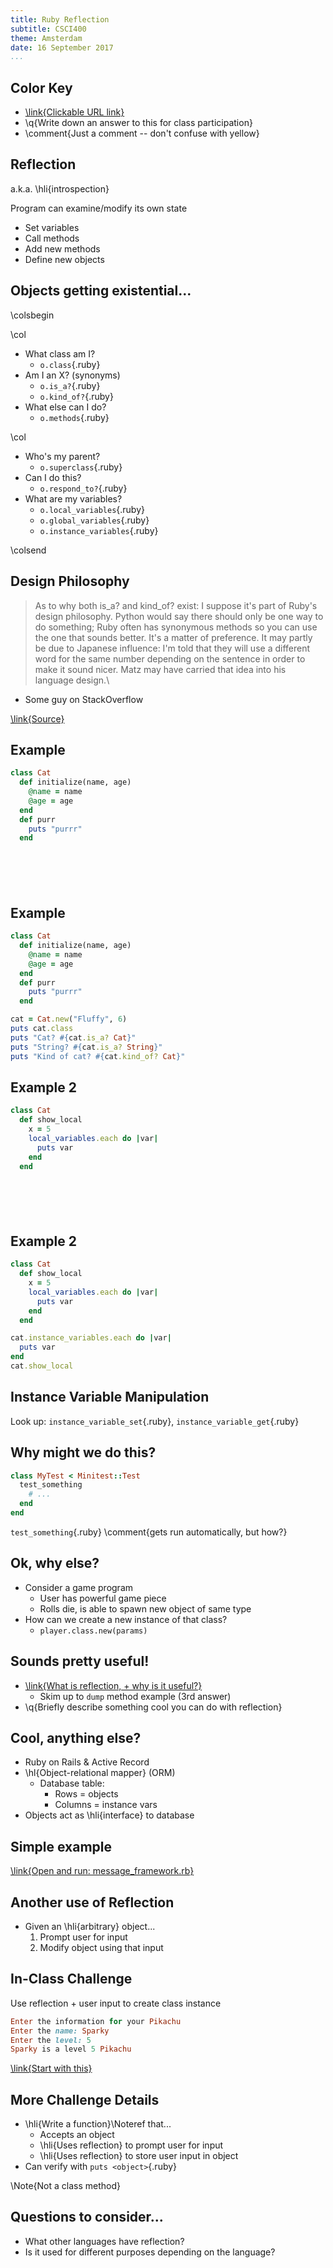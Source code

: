 ```yaml
---
title: Ruby Reflection
subtitle: CSCI400
theme: Amsterdam
date: 16 September 2017
...
```


Color Key
---------

-   [\link{Clickable URL link}](https://www.youtube.com/watch?v=tW8FKkVnqng)
-   \q{Write down an answer to this for class participation}
-   \comment{Just a comment -- don't confuse with yellow}

Reflection
----------

a.k.a. \hli{introspection}

Program can examine/modify its own state

-   Set variables
-   Call methods
-   Add new methods
-   Define new objects

Objects getting existential...
------------------------------

\colsbegin

\col

-   What class am I?
    -   `o.class`{.ruby}
-   Am I an X? (synonyms)
    -   `o.is_a?`{.ruby}
    -   `o.kind_of?`{.ruby}
-   What else can I do?
    -   `o.methods`{.ruby}

\col

-   Who's my parent?
    -   `o.superclass`{.ruby}
-   Can I do this?
    -   `o.respond_to?`{.ruby}
-   What are my variables?
    -   `o.local_variables`{.ruby}
    -   `o.global_variables`{.ruby}
    -   `o.instance_variables`{.ruby}

\colsend

Design Philosophy
-----------------

> As to why both is\_a? and kind\_of? exist: I suppose it's part of Ruby's
> design philosophy. Python would say there should only be one way to do
> something; Ruby often has synonymous methods so you can use the one that
> sounds better. It's a matter of preference. It may partly be due to Japanese
> influence: I'm told that they will use a different word for the same number
> depending on the sentence in order to make it sound nicer. Matz may have
> carried that idea into his language design.\
-   Some guy on StackOverflow

[\link{Source}](https://stackoverflow.com/questions/3893278/ruby-kind-of-vs-instance-of-vs-is-a)

Example
-------

```ruby
class Cat
  def initialize(name, age)
    @name = name
    @age = age
  end
  def purr
    puts "purrr"
  end
```

```ruby






```

Example
-------

```ruby
class Cat
  def initialize(name, age)
    @name = name
    @age = age
  end
  def purr
    puts "purrr"
  end
```

```ruby
cat = Cat.new("Fluffy", 6)
puts cat.class
puts "Cat? #{cat.is_a? Cat}"
puts "String? #{cat.is_a? String}"
puts "Kind of cat? #{cat.kind_of? Cat}"
```

Example 2
---------

```ruby
class Cat
  def show_local
    x = 5
    local_variables.each do |var|
      puts var
    end
  end
```

```ruby






```

Example 2
---------

```ruby
class Cat
  def show_local
    x = 5
    local_variables.each do |var|
      puts var
    end
  end
```

```ruby
cat.instance_variables.each do |var|
  puts var
end
cat.show_local
```

Instance Variable Manipulation
------------------------------

Look up: `instance_variable_set`{.ruby}, `instance_variable_get`{.ruby}

Why might we do this?
---------------------

```ruby
class MyTest < Minitest::Test
  test_something
    # ...
  end
end
```

`test_something`{.ruby} \comment{gets run automatically, but how?}

Ok, why else?
-------------

-   Consider a game program
    -   User has powerful game piece
    -   Rolls die, is able to spawn new object of same type
-   How can we create a new instance of that class?
    -   `player.class.new(params)`

Sounds pretty useful!
---------------------

-   [\link{What is reflection, + why is it useful?}](https://stackoverflow.com/questions/37628/what-is-reflection-and-why-is-it-useful)
    -   Skim up to `dump` method example (3rd answer)
-   \q{Briefly describe something cool you can do with reflection}

Cool, anything else?
--------------------

-   Ruby on Rails & Active Record
-   \hl{Object-relational mapper} (ORM)
    -   Database table:
        -   Rows = objects
        -   Columns = instance vars
-   Objects act as \hli{interface} to database

Simple example
--------------

[\link{Open and run: message\_framework.rb}](src/message_framework.rb)

Another use of Reflection
-------------------------

-   Given an \hli{arbitrary} object...
    1.  Prompt user for input
    2.  Modify object using that input

In-Class Challenge
------------------

Use reflection + user input to create class instance

```ruby
Enter the information for your Pikachu
Enter the name: Sparky
Enter the level: 5
Sparky is a level 5 Pikachu
```

[\link{Start with this}](src/pikachu.rb)

More Challenge Details
----------------------

-   \hli{Write a function}\Noteref that...
    -   Accepts an object
    -   \hli{Uses reflection} to prompt user for input
    -   \hli{Uses reflection} to store user input in object
-   Can verify with `puts <object>`{.ruby}

\Note{Not a class method}

Questions to consider...
------------------------

-   What other languages have reflection?
-   Is it used for different purposes depending on the language?

